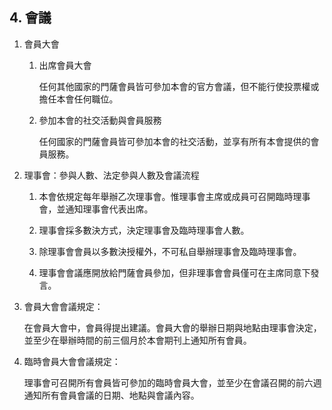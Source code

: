 ## 4. 會議

1. 會員大會

   1. 出席會員大會

      任何其他國家的門薩會員皆可參加本會的官方會議，但不能行使投票權或擔任本會任何職位。

   2. 參加本會的社交活動與會員服務

      任何國家的門薩會員皆可參加本會的社交活動，並享有所有本會提供的會員服務。

2. 理事會：參與人數、法定參與人數及會議流程

   1. 本會依規定每年舉辦乙次理事會。惟理事會主席或成員可召開臨時理事會，並通知理事會代表出席。

   2. 理事會採多數決方式，決定理事會及臨時理事會人數。

   3. 除理事會會員以多數決授權外，不可私自舉辦理事會及臨時理事會。

   4. 理事會會議應開放給門薩會員參加，但非理事會會員僅可在主席同意下發言。

3. 會員大會會議規定：

   在會員大會中，會員得提出建議。會員大會的舉辦日期與地點由理事會決定，並至少在舉辦時間的前三個月於本會期刊上通知所有會員。

4. 臨時會員大會會議規定：

   理事會可召開所有會員皆可參加的臨時會員大會，並至少在會議召開的前六週通知所有會員會議的日期、地點與會議內容。



